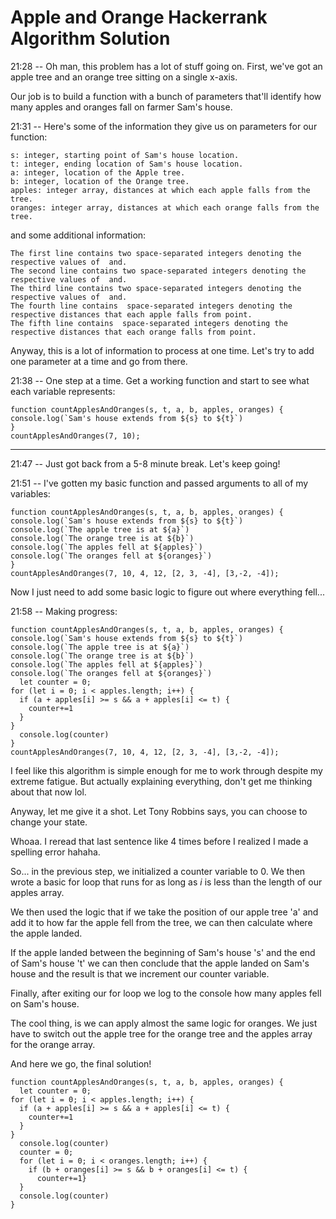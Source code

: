 # Apple and Orange Hackerrank Algorithm Solution

21:28 -- Oh man, this problem has a lot of stuff going on. First, we've got an apple tree and an orange tree sitting on a single x-axis.

Our job is to build a function with a bunch of parameters that'll identify how many apples and oranges fall on farmer Sam's house.

21:31 -- Here's some of the information they give us on parameters for our function:
```
s: integer, starting point of Sam's house location.
t: integer, ending location of Sam's house location.
a: integer, location of the Apple tree.
b: integer, location of the Orange tree.
apples: integer array, distances at which each apple falls from the tree.
oranges: integer array, distances at which each orange falls from the tree.
```
and some additional information:
```
The first line contains two space-separated integers denoting the respective values of  and. 
The second line contains two space-separated integers denoting the respective values of  and. 
The third line contains two space-separated integers denoting the respective values of  and. 
The fourth line contains  space-separated integers denoting the respective distances that each apple falls from point. 
The fifth line contains  space-separated integers denoting the respective distances that each orange falls from point.
```
Anyway, this is a lot of information to process at one time. Let's try to add one parameter at a time and go from there.

21:38 -- One step at a time. Get a working function and start to see what each variable represents:
```
function countApplesAndOranges(s, t, a, b, apples, oranges) {
console.log(`Sam's house extends from ${s} to ${t}`)
}
countApplesAndOranges(7, 10);
```
___
21:47 -- Just got back from a 5-8 minute break. Let's keep going!

21:51 -- I've gotten my basic function and passed arguments to all of my variables:
```
function countApplesAndOranges(s, t, a, b, apples, oranges) {
console.log(`Sam's house extends from ${s} to ${t}`)
console.log(`The apple tree is at ${a}`)
console.log(`The orange tree is at ${b}`)
console.log(`The apples fell at ${apples}`)
console.log(`The oranges fell at ${oranges}`)
}
countApplesAndOranges(7, 10, 4, 12, [2, 3, -4], [3,-2, -4]);
```
Now I just need to add some basic logic to figure out where everything fell...

21:58 -- Making progress:
```
function countApplesAndOranges(s, t, a, b, apples, oranges) {
console.log(`Sam's house extends from ${s} to ${t}`)
console.log(`The apple tree is at ${a}`)
console.log(`The orange tree is at ${b}`)
console.log(`The apples fell at ${apples}`)
console.log(`The oranges fell at ${oranges}`)
  let counter = 0;
for (let i = 0; i < apples.length; i++) {
  if (a + apples[i] >= s && a + apples[i] <= t) {
    counter+=1
  }
}
  console.log(counter)
}
countApplesAndOranges(7, 10, 4, 12, [2, 3, -4], [3,-2, -4]);
```
I feel like this algorithm is simple enough for me to work through despite my extreme fatigue. But actually explaining everything, don't get me thinking about that now lol.

Anyway, let me give it a shot. Let Tony Robbins says, you can choose to change your state.

Whoaa. I reread that last sentence like 4 times before I realized I made a spelling error hahaha.

So... in the previous step, we initialized a counter variable to 0. We then wrote a basic for loop that runs for as long as *i* is less than the length of our apples array. 

We then used the logic that if we take the position of our apple tree 'a' and add it to how far the apple fell from the tree, we can then calculate where the apple landed.

If the apple landed between the beginning of Sam's house 's' and the end of Sam's house 't' we can then conclude that the apple landed on Sam's house and the result is that we increment our counter variable.

Finally, after exiting our for loop we log to the console how many apples fell on Sam's house.

The cool thing, is we can apply almost the same logic for oranges. We just have to switch out the apple tree for the orange tree and the apples array for the orange array.

And here we go, the final solution!
```
function countApplesAndOranges(s, t, a, b, apples, oranges) {
  let counter = 0;
for (let i = 0; i < apples.length; i++) {
  if (a + apples[i] >= s && a + apples[i] <= t) {
    counter+=1
  }
}
  console.log(counter)
  counter = 0;
  for (let i = 0; i < oranges.length; i++) {
    if (b + oranges[i] >= s && b + oranges[i] <= t) {
      counter+=1}
  }
  console.log(counter)
}